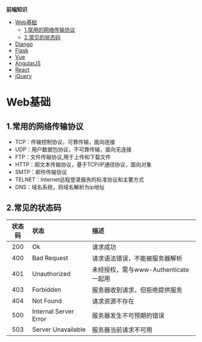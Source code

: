 **前端知识**

   * [Web基础](#Web基础)
      * [1.常用的网络传输协议](#1-常用的网络传输协议)
      * [2.常见的状态码](#2.常见的状态码)
   * [Django](#Django)
   * [Flask](#Flask)
   * [Vue](#Vue)
   * [AngularJS](#AngularJS)
   * [React](#React)
   * [jQuery](#jQuery)


# Web基础

## 1.常用的网络传输协议
* TCP：传输控制协议，可靠传输，面向连接
* UDP：用户数据包协议，不可靠传输，面向无连接
* FTP：文件传输协议,用于上传和下载文件
* HTTP：超文本传输协议，基于TCP/IP通信协议，面向对象
* SMTP：邮件传输协议
* TELNET：Internet远程登录服务的标准协议和主要方式
* DNS：域名系统，将域名解析为ip地址

## 2.常见的状态码
| 状态码 | 状态 | 描述 |
| :----: | :---- | :---- |
| 200 | Ok | 请求成功 |
| 400 | Bad Request | 请求语法错误，不能被服务器解析 |
| 401 | Unauthorized | 未经授权，需与www-Authenticate一起用 |
| 403 | Forbidden | 服务器收到请求，但拒绝提供服务 |
| 404 | Not Found | 请求资源不存在 |
| 500 | Internal Server Error | 服务器发生不可预期的错误 |
| 503 | Server Unavailable | 服务器当前请求不可用 |
